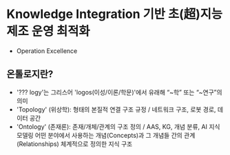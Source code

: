 # Knowledge Integration 기반 초(超)지능 제조 운영 최적화
- Operation Excellence

## 온톨로지란? 

- '??? logy'는 그리스어 'logos(이성/이론/학문)'에서 유래해 “~학” 또는 “~연구”의 의미
- 'Topology' (위상학):  형태의 본질적 연결 구조 규정 /  네트워크 구조, 로봇 경로, 데이터 공간
- 'Ontology' (존재론):  존재/개체/관계의 구조 정의    /  AAS, KG, 개념 분류, AI 지식 모델링
                                       어떤 분야에서 사용하는 개념(Concepts)과 그 개념들 간의 관계(Relationships)
                                       체계적으로 정의한 지식 구조
